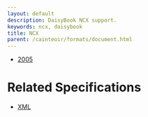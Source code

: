 ```yaml
---
layout: default
description: DaisyBook NCX support.
keywords: ncx, daisybook
title: NCX
parent: /cainteoir/formats/document.html
---
```


*  [2005](ncx2005)

# Related Specifications

*  [XML](xml)

